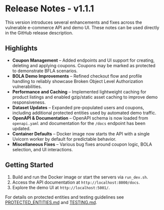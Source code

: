 # Release Notes - v1.1.1

This version introduces several enhancements and fixes across the vulnerable e-commerce API and demo UI. These notes can be used directly in the GitHub release description.

## Highlights

- **Coupon Management** – Added endpoints and UI support for creating, deleting and applying coupons. Coupons may be marked as protected to demonstrate BFLA scenarios.
- **BOLA Demo Improvements** – Refined checkout flow and profile handling to reliably showcase Broken Object Level Authorization vulnerabilities.
- **Performance and Caching** – Implemented lightweight caching for product listings and enabled gzip/static asset caching to improve demo responsiveness.
- **Dataset Updates** – Expanded pre-populated users and coupons, including additional protected entities used by automated demo traffic.
- **OpenAPI & Documentation** – OpenAPI schema is now loaded from `openapi.yaml` and documentation for the `/docs` endpoint has been updated.
- **Container Defaults** – Docker image now starts the API with a single Uvicorn worker by default for predictable behavior.
- **Miscellaneous Fixes** – Various bug fixes around coupon logic, BOLA selection, and UI interactions.

## Getting Started

1. Build and run the Docker image or start the servers via `run_dev.sh`.
2. Access the API documentation at `http://localhost:8000/docs`.
3. Explore the demo UI at `http://localhost:5001/`.

For details on protected entities and testing guidelines see [PROTECTED_ENTITIES.md](../PROTECTED_ENTITIES.md) and [TESTING.md](../TESTING.md).

